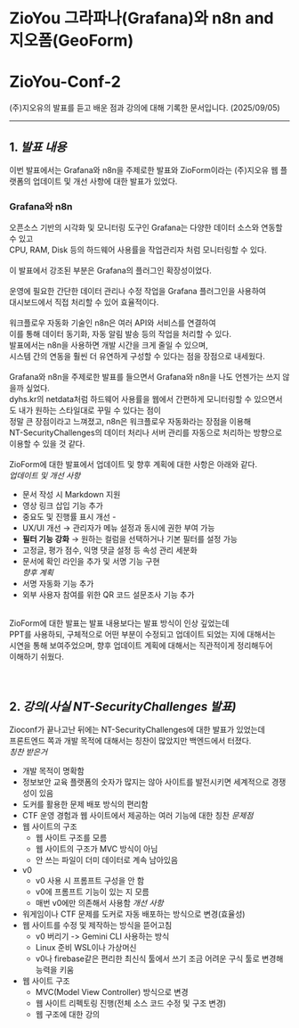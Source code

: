 # ZioYou 그라파나(Grafana)와 n8n and 지오폼(GeoForm)
# ZioYou-Conf-2
(주)지오유의 발표를 듣고 배운 점과 강의에 대해 기록한 문서입니다. (2025/09/05)
<hr>

## 1. <i>발표 내용</i>
이번 발표에서는 Grafana와 n8n을 주제로한 발표와 ZioForm이라는 (주)지오유 웹 플랫폼의 업데이트 및 개선 사항에 대한 발표가 있었다.<br>

### Grafana와 n8n
오픈소스 기반의 시각화 및 모니터링 도구인 Grafana는 다양한 데이터 소스와 연동할 수 있고<br>
CPU, RAM, Disk 등의 하드웨어 사용률을 작업관리자 처럼 모니터링할 수 있다.<br>
<br>
이 발표에서 강조된 부분은 Grafana의 플러그인 확장성이었다.<br>  
운영에 필요한 간단한 데이터 관리나 수정 작업을 Grafana 플러그인을 사용하여<br>
대시보드에서 직접 처리할 수 있어 효율적이다.<br>
<br>
워크플로우 자동화 기술인 n8n은 여러 API와 서비스를 연결하여<br>
이를 통해 데이터 동기화, 자동 알림 발송 등의 작업을 처리할 수 있다.<br>
발표에서는 n8n을 사용하면 개발 시간을 크게 줄일 수 있으며,<br>
시스템 간의 연동을 훨씬 더 유연하게 구성할 수 있다는 점을 장점으로 내세웠다.<br>
<br>
Grafana와 n8n을 주제로한 발표를 들으면서 Grafana와 n8n을 나도 언젠가는 쓰지 않을까 싶었다.<br>
dyhs.kr의 netdata처럼 하드웨어 사용률을 웹에서 간편하게 모니터링할 수 있으면서도 내가 원하는 스타일대로 꾸밀 수 있다는 점이<br>
정말 큰 장점이라고 느껴졌고, n8n은 워크플로우 자동화라는 장점을 이용해<br>
NT-SecurityChallenges의 데이터 처리나 서버 관리를 자동으로 처리하는 방향으로 이용할 수 있을 것 같다.<br>
<br>
ZioForm에 대한 발표에서 업데이트 및 향후 계획에 대한 사항은 아래와 같다.<br>
<i>업데이트 및 개선 사항</i>
- 문서 작성 시 Markdown 지원  
- 영상 링크 삽입 기능 추가
- 중요도 및 진행률 표시 개선  - 
- UX/UI 개선 → 관리자가 메뉴 설정과 동시에 권한 부여 가능  
- **필터 기능 강화** → 원하는 컬럼을 선택하거나 기본 필터를 설정 가능  
- 고정글, 평가 점수, 익명 댓글 설정 등 속성 관리 세분화  
- 문서에 확인 라인을 추가 및 서명 기능 구현  
<i>향후 계획</i>  
- 서명 자동화 기능 추가
- 외부 사용자 참여를 위한 QR 코드 설문조사 기능 추가
<br>
ZioForm에 대한 발표는 발표 내용보다는 발표 방식이 인상 깊었는데<br>
PPT를 사용하되, 구체적으로 어떤 부분이 수정되고 업데이트 되었는 지에 대해서는<br>
시연을 통해 보여주었으며, 향후 업데이트 계획에 대해서는 직관적이게 정리해두어<br>
이해하기 쉬웠다.<br>
<br><br>

## 2. <i>강의(사실 NT-SecurityChallenges 발표)</i>
Zioconf가 끝나고난 뒤에는 NT-SecurityChallenges에 대한 발표가 있었는데<br>
프론트엔드 쪽과 개발 목적에 대해서는 칭찬이 많았지만 백엔드에서 터졌다.<br>
<i>칭찬 받은거</i>
- 개발 목적이 명확함
- 정보보안 교육 플랫폼의 숫자가 많지는 않아 사이트를 발전시키면 세계적으로 경쟁성이 있음
- 도커를 활용한 문제 배포 방식의 편리함
- CTF 운영 경험과 웹 사이트에서 제공하는 여러 기능에 대한 칭찬
<i>문제점</i>
- 웹 사이트의 구조
  - 웹 사이트 구조를 모름
  - 웹 사이트의 구조가 MVC 방식이 아님
  - 안 쓰는 파일이 더미 데이터로 계속 남아있음
- v0
  - v0 사용 시 프롬프트 구성을 안 함
  - v0에 프롬프트 기능이 있는 지 모름
  - 매번 v0에만 의존해서 사용함
<i>개선 사항</i>
- 워게임이나 CTF 문제를 도커로 자동 배포하는 방식으로 변경(효율성)
- 웹 사이트를 수정 및 제작하는 방식을 뜯어고침
  - v0 버리기 -> Gemini CLI 사용하는 방식
  - Linux 준비 WSL이나 가상머신
  - v0나 firebase같은 편리한 최신식 툴에서 쓰기 조금 어려운 구식 툴로 변경해 능력을 키움
- 웹 사이트 구조
  - MVC(Model View Controller) 방식으로 변경
  - 웹 사이트 리펙토링 진행(전체 소스 코드 수정 및 구조 변경)
  - 웹 구조에 대한 강의
